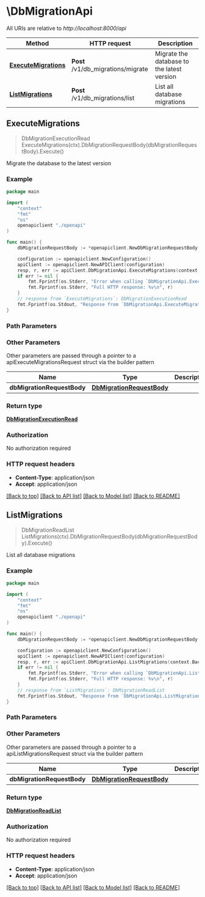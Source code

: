 # \DbMigrationApi

All URIs are relative to *http://localhost:8000/api*

Method | HTTP request | Description
------------- | ------------- | -------------
[**ExecuteMigrations**](DbMigrationApi.md#ExecuteMigrations) | **Post** /v1/db_migrations/migrate | Migrate the database to the latest version
[**ListMigrations**](DbMigrationApi.md#ListMigrations) | **Post** /v1/db_migrations/list | List all database migrations



## ExecuteMigrations

> DbMigrationExecutionRead ExecuteMigrations(ctx).DbMigrationRequestBody(dbMigrationRequestBody).Execute()

Migrate the database to the latest version

### Example

```go
package main

import (
    "context"
    "fmt"
    "os"
    openapiclient "./openapi"
)

func main() {
    dbMigrationRequestBody := *openapiclient.NewDbMigrationRequestBody("Database_example") // DbMigrationRequestBody | 

    configuration := openapiclient.NewConfiguration()
    apiClient := openapiclient.NewAPIClient(configuration)
    resp, r, err := apiClient.DbMigrationApi.ExecuteMigrations(context.Background()).DbMigrationRequestBody(dbMigrationRequestBody).Execute()
    if err != nil {
        fmt.Fprintf(os.Stderr, "Error when calling `DbMigrationApi.ExecuteMigrations``: %v\n", err)
        fmt.Fprintf(os.Stderr, "Full HTTP response: %v\n", r)
    }
    // response from `ExecuteMigrations`: DbMigrationExecutionRead
    fmt.Fprintf(os.Stdout, "Response from `DbMigrationApi.ExecuteMigrations`: %v\n", resp)
}
```

### Path Parameters



### Other Parameters

Other parameters are passed through a pointer to a apiExecuteMigrationsRequest struct via the builder pattern


Name | Type | Description  | Notes
------------- | ------------- | ------------- | -------------
 **dbMigrationRequestBody** | [**DbMigrationRequestBody**](DbMigrationRequestBody.md) |  | 

### Return type

[**DbMigrationExecutionRead**](DbMigrationExecutionRead.md)

### Authorization

No authorization required

### HTTP request headers

- **Content-Type**: application/json
- **Accept**: application/json

[[Back to top]](#) [[Back to API list]](../README.md#documentation-for-api-endpoints)
[[Back to Model list]](../README.md#documentation-for-models)
[[Back to README]](../README.md)


## ListMigrations

> DbMigrationReadList ListMigrations(ctx).DbMigrationRequestBody(dbMigrationRequestBody).Execute()

List all database migrations

### Example

```go
package main

import (
    "context"
    "fmt"
    "os"
    openapiclient "./openapi"
)

func main() {
    dbMigrationRequestBody := *openapiclient.NewDbMigrationRequestBody("Database_example") // DbMigrationRequestBody | 

    configuration := openapiclient.NewConfiguration()
    apiClient := openapiclient.NewAPIClient(configuration)
    resp, r, err := apiClient.DbMigrationApi.ListMigrations(context.Background()).DbMigrationRequestBody(dbMigrationRequestBody).Execute()
    if err != nil {
        fmt.Fprintf(os.Stderr, "Error when calling `DbMigrationApi.ListMigrations``: %v\n", err)
        fmt.Fprintf(os.Stderr, "Full HTTP response: %v\n", r)
    }
    // response from `ListMigrations`: DbMigrationReadList
    fmt.Fprintf(os.Stdout, "Response from `DbMigrationApi.ListMigrations`: %v\n", resp)
}
```

### Path Parameters



### Other Parameters

Other parameters are passed through a pointer to a apiListMigrationsRequest struct via the builder pattern


Name | Type | Description  | Notes
------------- | ------------- | ------------- | -------------
 **dbMigrationRequestBody** | [**DbMigrationRequestBody**](DbMigrationRequestBody.md) |  | 

### Return type

[**DbMigrationReadList**](DbMigrationReadList.md)

### Authorization

No authorization required

### HTTP request headers

- **Content-Type**: application/json
- **Accept**: application/json

[[Back to top]](#) [[Back to API list]](../README.md#documentation-for-api-endpoints)
[[Back to Model list]](../README.md#documentation-for-models)
[[Back to README]](../README.md)

